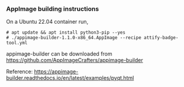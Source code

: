### AppImage building instructions

On a Ubuntu 22.04 container run,

```
# apt update && apt install python3-pip --yes
# ./appimage-builder-1.1.0-x86_64.AppImage --recipe attify-badge-tool.yml
```

appimage-builder can be downloaded from https://github.com/AppImageCrafters/appimage-builder


Reference: https://appimage-builder.readthedocs.io/en/latest/examples/pyqt.html